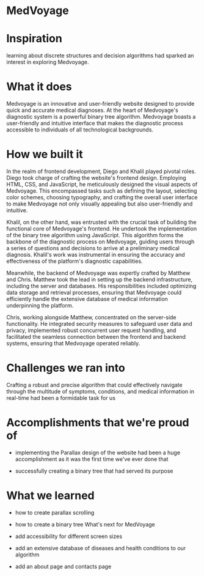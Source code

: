 # MedVoyage


# Inspiration

learning about discrete structures and decision algorithms had sparked an interest in exploring Medvoyage.

# What it does

Medvoyage is an innovative and user-friendly website designed to provide quick and accurate medical diagnoses. At the heart of Medvoyage's diagnostic system is a powerful binary tree algorithm. Medvoyage boasts a user-friendly and intuitive interface that makes the diagnostic process accessible to individuals of all technological backgrounds.

# How we built it

In the realm of frontend development, Diego and Khalil played pivotal roles. Diego took charge of crafting the website's frontend design. Employing HTML, CSS, and JavaScript, he meticulously designed the visual aspects of Medvoyage. This encompassed tasks such as defining the layout, selecting color schemes, choosing typography, and crafting the overall user interface to make Medvoyage not only visually appealing but also user-friendly and intuitive.

Khalil, on the other hand, was entrusted with the crucial task of building the functional core of Medvoyage's frontend. He undertook the implementation of the binary tree algorithm using JavaScript. This algorithm forms the backbone of the diagnostic process on Medvoyage, guiding users through a series of questions and decisions to arrive at a preliminary medical diagnosis. Khalil's work was instrumental in ensuring the accuracy and effectiveness of the platform's diagnostic capabilities.

Meanwhile, the backend of Medvoyage was expertly crafted by Matthew and Chris. Matthew took the lead in setting up the backend infrastructure, including the server and databases. His responsibilities included optimizing data storage and retrieval processes, ensuring that Medvoyage could efficiently handle the extensive database of medical information underpinning the platform.

Chris, working alongside Matthew, concentrated on the server-side functionality. He integrated security measures to safeguard user data and privacy, implemented robust concurrent user request handling, and facilitated the seamless connection between the frontend and backend systems, ensuring that Medvoyage operated reliably.

# Challenges we ran into

Crafting a robust and precise algorithm that could effectively navigate through the multitude of symptoms, conditions, and medical information in real-time had been a formidable task for us

# Accomplishments that we're proud of

- implementing the Parallax design of the website had been a huge accomplishment as     it was the first time we've ever done that

- successfully creating a binary tree that had served its purpose

# What we learned

- how to create parallax scrolling

- how to create a binary tree
  What's next for MedVoyage

- add accessibility for different screen sizes

- add an extensive database of diseases and health conditions to our algorithm

- add an about page and contacts page

